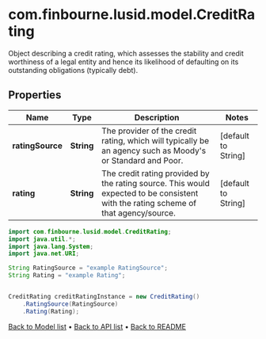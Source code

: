# com.finbourne.lusid.model.CreditRating
Object describing a credit rating,  which assesses the stability and credit worthiness of a legal entity  and hence its likelihood of defaulting on its outstanding obligations (typically debt).

## Properties

Name | Type | Description | Notes
------------ | ------------- | ------------- | -------------
**ratingSource** | **String** | The provider of the credit rating, which will typically be an agency such as Moody&#39;s or Standard and Poor. | [default to String]
**rating** | **String** | The credit rating provided by the rating source. This would expected to be consistent with the rating scheme of that agency/source. | [default to String]

```java
import com.finbourne.lusid.model.CreditRating;
import java.util.*;
import java.lang.System;
import java.net.URI;

String RatingSource = "example RatingSource";
String Rating = "example Rating";


CreditRating creditRatingInstance = new CreditRating()
    .RatingSource(RatingSource)
    .Rating(Rating);
```


[Back to Model list](../README.md#documentation-for-models) &#8226; [Back to API list](../README.md#documentation-for-api-endpoints) &#8226; [Back to README](../README.md)
